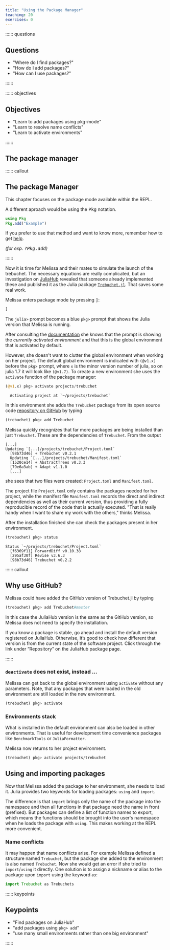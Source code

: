 ```yaml
---
title: "Using the Package Manager"
teaching: 20
exercises: 0
---
```


:::::: questions

## Questions

  - "Where do I find packages?"
  - "How do I add packages?"
  - "How can I use packages?"

::::::

:::::: objectives

## Objectives

  - "Learn to add packages using pkg-mode"
  - "Learn to resolve name conflicts"
  - "Learn to activate environments"

::::::

## The package manager

:::::: callout

## The package Manager

This chapter focuses on the package mode available within the REPL.

A different aproach would be using the <kbd>Pkg</kbd> notation.

```julia
using Pkg
Pkg.add("Example")
```

If you prefer to use that method and want to know more, remember how to get
[help](02_Getting_started.md).

_(for exp. <kbd>?Pkg.add</kbd>)_

::::::

Now it is time for Melissa and their mates to simulate the launch of the
trebuchet.
The necessary equations are really complicated, but an investigation on
[JuliaHub](https://juliahub.com/) revealed that someone already implemented
these and published it as the Julia package
[`Trebuchet.jl`](https://juliahub.com/ui/Search?q=trebuchet&type=packages).
That saves some real work.

Melissa enters package mode by pressing <kbd>]</kbd>:

```julia
]
```

The `julia>` prompt becomes a blue `pkg>` prompt that shows the Julia version
that Melissa is running.

After consulting the [documentation](https://julialang.github.io/Pkg.jl/v1/)
she knows that the prompt is showing the _currently activated environment_ and
that this is the global environment that is activated by default.

However, she doesn't want to clutter the global environment when working on her
project.  The default global environment is indicated with `(@v1.x)` before the
`pkg>` prompt, where `x` is the minor version number of julia, so on julia 1.7
it will look like `(@v1.7)`.  To create a new environment she uses the
`activate` function of the package manager:

```julia
(@v1.x) pkg> activate projects/trebuchet
```


````
  Activating project at `~/projects/trebuchet`
````

In this environment she adds the `Trebuchet` package from its
open source code [repository on GitHub](https://github.com/FluxML/Trebuchet.jl)
by typing

```julia
(trebuchet) pkg> add Trebuchet
```

Melissa quickly recognizes that far more packages are being installed than just
`Trebuchet`.  These are the dependencies of `Trebuchet`.  From the output

```output
[...]
Updating `[...]/projects/trebuchet/Project.toml`
  [98b73d46] + Trebuchet v0.2.1
  Updating `[...]/projects/trebuchet/Manifest.toml`
  [1520ce14] + AbstractTrees v0.3.3
  [79e6a3ab] + Adapt v1.1.0
  [...]
```

she sees that two files were created: `Project.toml` and `Manifest.toml`.

The project file `Project.toml` only contains the packages needed for her
project, while the manifest file `Manifest.toml` records the direct and indirect
dependencies as well as their current version, thus providing a fully
reproducible record of the code that is actually executed.  "That is really
handy when I want to share my work with the others," thinks Melissa.

After the installation finished she can check the packages present in her
environment.

```julia
(trebuchet) pkg> status
```


````
Status `~/projects/trebuchet/Project.toml`
  [f6369f11] ForwardDiff v0.10.38
  [295af30f] Revise v3.6.3
  [98b73d46] Trebuchet v0.2.2

````

:::::: callout

## Why use GitHub?

Melissa could have added the GitHub version of Trebuchet.jl by typing

```julia
(trebuchet) pkg> add Trebuchet#master
```

In this case the JuliaHub version is the same as the GitHub version,
so Melissa does not need to specify the installation.

If you know a package is stable, go ahead and install the default version
registered on JuliaHub.  Otherwise, it’s good to check how different that
version is from the current state of the software project.  Click through the
link under “Repository” on the JuliaHub package page.

::::::

### `deactivate` does not exist, instead ...

Melissa can get back to the global environment using `activate` without any
parameters.  Note, that any packages that were loaded in the old environment are
still loaded in the new environment.

```julia
(trebuchet) pkg> activate
```

### Environments stack

What is installed in the default environment can also be loaded in other
environments.  That is useful for development time convenience packages like
`BenchmarkTools` or `JuliaFormatter`.

Melissa now returns to her project environment.

```julia
(trebuchet) pkg> activate projects/trebuchet
```

## Using and importing packages

Now that Melissa added the package to her environment, she needs to load it.
Julia provides two keywords for loading packages: `using` and `import`.

The difference is that `import` brings only the name of the package into the
namespace and then all functions in that package need the name in front
(prefixed).  But packages can define a list of function names to export, which
means the functions should be brought into the user's namespace when he loads
the package with `using`.  This makes working at the REPL more convenient.

### Name conflicts

It may happen that name conflicts arise.  For example Melissa defined a
structure named `Trebuchet`, but the package she added to the environment is
also named `Trebuchet`.  Now she would get an error if she tried to
`import`/`using` it directly.  One solution is to assign a nickname or alias to
the package upon `import` using the keyword *`as`*:

````julia
import Trebuchet as Trebuchets
````

:::::: keypoints

## Keypoints

  - "Find packages on JuliaHub"
  - "add packages using `pkg> add`"
  - "use many small environments rather than one big environment"

::::::

